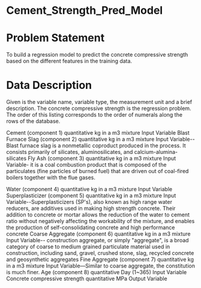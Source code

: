 # Cement_Strength_Pred_Model

# Problem Statement

To build a regression model to predict the concrete compressive strength based on the different features in the training data.

# Data Description

Given is the variable name, variable type, the measurement unit and a brief description. The concrete compressive strength is the regression problem. The order of this listing corresponds to the order of numerals along the rows of the database.

Cement (component 1) quantitative kg in a m3 mixture Input Variable Blast Furnace Slag (component 2) quantitative kg in a m3 mixture Input Variable-- Blast furnace slag is a nonmetallic coproduct produced in the process. It consists primarily of silicates, aluminosilicates, and calcium-alumina-silicates Fly Ash (component 3) quantitative kg in a m3 mixture Input Variable- it is a coal combustion product that is composed of the particulates (fine particles of burned fuel) that are driven out of coal-fired boilers together with the flue gases.

Water (component 4) quantitative kg in a m3 mixture Input Variable Superplasticizer (component 5) quantitative kg in a m3 mixture Input Variable--Superplasticizers (SP's), also known as high range water reducers, are additives used in making high strength concrete. Their addition to concrete or mortar allows the reduction of the water to cement ratio without negatively affecting the workability of the mixture, and enables the production of self-consolidating concrete and high performance concrete Coarse Aggregate (component 6) quantitative kg in a m3 mixture Input Variable-- construction aggregate, or simply "aggregate", is a broad category of coarse to medium grained particulate material used in construction, including sand, gravel, crushed stone, slag, recycled concrete and geosynthetic aggregates Fine Aggregate (component 7) quantitative kg in a m3 mixture Input Variable—Similar to coarse aggregate, the constitution is much finer. Age (component 8) quantitative Day (1~365) Input Variable Concrete compressive strength quantitative MPa Output Variable

